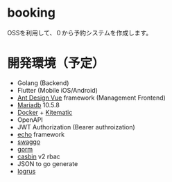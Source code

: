 # booking
OSSを利用して、０から予約システムを作成します。

# 開発環境（予定）
- Golang (Backend)
- Flutter (Mobile iOS/Android)
- [Ant Design Vue](https://antdv.com/docs/vue/introduce/) framework (Management Frontend)
- [Mariadb](https://mariadb.org/) 10.5.8
- [Docker](https://www.docker.com) + [Kitematic](https://kitematic.com/)
- OpenAPI
- JWT Authorization (Bearer authroization)
- [echo](https://github.com/labstack/echo) framework
- [swaggo](https://github.com/swaggo/echo-swagger)
- [gorm](https://github.com/go-gorm/gorm)
- [casbin](https://github.com/casbin/casbin) v2 rbac
- JSON to go generate
- [logrus](https://github.com/sirupsen/logrus)
